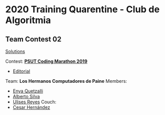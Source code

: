 # 2020 Training Quarentine - Club de Algoritmia
## Team Contest 02
[Solutions](https://github.com/equetzal/competitiveProgramming/tree/master/Cuarentena%20de%20Entrenamiento%202020/team02)

Contest: **[PSUT Coding Marathon 2019](https://codeforces.com/gym/102191)**
- [Editorial](https://www.youtube.com/watch?v=NtQH0at4Lnc&t=13s)

Team: **Los Hermanos Computadores de Paine**
Members:
- [Enya Quetzalli](https://github.com/equetzal/)
- [Alberto Silva](https://github.com/albertosilva123)
- [Ulises Reyes](https://github.com/shadowmimo)
Couch:
- [Cesar Hernández](https://github.com/Rasec09) 
